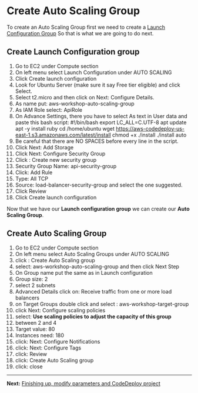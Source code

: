 # Create Auto Scaling Group

To create an Auto Scaling Group first we need to create a [Launch Configuration Group](http://docs.aws.amazon.com/autoscaling/latest/userguide/LaunchConfiguration.html)
So that is what we are going to do next.

## Create Launch Configuration group
1. Go to EC2 under Compute section
2. On left menu select Launch Configuration under AUTO SCALING
3. Click Create launch configuration
4. Look for Ubuntu Server (make sure it say Free tier eligible) and click Select.
5. Select t2.micro and then click on Next: Configure Details.
6. As name put: aws-workshop-auto-scaling-group
7. As IAM Role select: ApiRole
8. On Advance Settings, there you have to select As text in User data and paste this bash script:
    #!/bin/bash
    export LC_ALL=C.UTF-8
    apt update
    apt -y install ruby
    cd /home/ubuntu
    wget https://aws-codedeploy-us-east-1.s3.amazonaws.com/latest/install
    chmod +x ./install
    ./install auto
9. Be careful that there are NO SPACES before every line in the script.
10. Click Next: Add Storage
11. Click Next: Configure Security Group
12. Click : Create new security group
13. Security Group Name: api-security-group
14. Click: Add Rule
15. Type: All TCP
16. Source: load-balancer-security-group and select the one suggested.
17. Click Review
17. Click Create launch configuration

Now that we have our **Launch configuration group** we can create our **Auto Scaling Group**.

## Create Auto Scaling Group
1. Go to EC2 under Compute section
2. On left menu select Auto Scaling Groups under AUTO SCALING
3. click : Create Auto Scaling group
4. select: aws-workshop-auto-scaling-group and then click Next Step 
5. On Group name put the same as in Launch configuration
6. Group size: 2
7. select 2 subnets
8. Advanced Details click on: Receive traffic from one or more load balancers
9. on Target Groups double click and select : aws-workshop-target-group
10. click Next: Configure scaling policies
11. select: **Use scaling policies to adjust the capacity of this group**
12. between 2 and 4
13. Target value: 80
14. Instances need: 180
15. click: Next: Configure Notifications
16. click: Next: Configure Tags
17. click: Review
18. click: Create Auto Scaling group
19. click: close

---
**Next:** [Finishing up, modify parameters and CodeDeploy project](/workshop/elb-auto-scaling-group/03-finishing-up.md)

